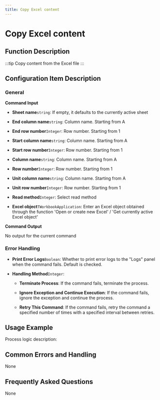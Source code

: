 ```yaml
---
title: Copy Excel content
---
```


# Copy Excel content

## Function Description

:::tip 
Copy content from the Excel file
:::

## Configuration Item Description

### General

**Command Input**

- **Sheet name**`string`: If empty, it defaults to the currently active sheet

- **End column name**`string`: Column name. Starting from A

- **End row number**`Integer`: Row number. Starting from 1

- **Start column name**`string`: Column name. Starting from A

- **Start row number**`Integer`: Row number. Starting from 1

- **Column name**`string`: Column name. Starting from A

- **Row number**`Integer`: Row number. Starting from 1

- **Unit column name**`string`: Column name. Starting from A

- **Unit row number**`Integer`: Row number. Starting from 1

- **Read method**`Integer`: Select read method

- **Excel object**`TWorkbookApplication`: Enter an Excel object obtained through the function 'Open or create new Excel' / 'Get currently active Excel object'


**Command Output**

No output for the current command


### Error Handling

- **Print Error Logs**`Boolean`: Whether to print error logs to the "Logs" panel when the command fails. Default is checked. 

- **Handling Method**`Integer`:

    - **Terminate Process**: If the command fails, terminate the process.

    - **Ignore Exception and Continue Execution**: If the command fails, ignore the exception and continue the process.

    - **Retry This Command**: If the command fails, retry the command a specified number of times with a specified interval between retries.

## Usage Example

Process logic description:

## Common Errors and Handling

None

## Frequently Asked Questions

None

